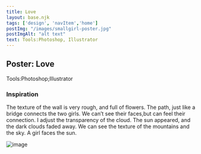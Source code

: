 ```yaml
---
title: Love
layout: base.njk
tags: ['design', 'navItem','home']
postImg: "/images/smallgirl-poster.jpg"
postImgAlt: "alt text"
text: Tools:Photoshop, Illustrator 
---
```

  <main>
  <div class="detailpage">   
 <div class="description"> 
    <h2 class="dptitle">Poster: Love</h2>  
   <p class="dpword">Tools:Photoshop;Illustrator</p>
  <h3 class="projectdetail">Inspiration</h3>
   <p class="dpword"> The texture of the wall is very rough, and full of flowers. The path, just like a bridge connects the two girls. We can’t see their faces,but can feel their connection. I adjust the transparency of the cloud. The sun appeared, and the dark clouds faded away. We can see the texture of the mountains and the sky. A girl faces the sun. </p>
 </div>  
   <div class="dpimages-width"> 
   <img src="/images/girl-poster.jpg"  class="dp" alt="image"></div>
    </div>
  </main>